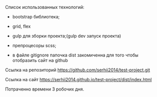 Список использованных технологий: 

- bootstrap библиотека;
- grid, flex
- gulp для зборки проекта;(gulp dev  запуск проекта)
- препроцесоры scss;

- в файле gitignore папочка dist закомиченна для того чтобы отобразить сайт на github

Ссылка на репозиторий https://github.com/serhii2014/test-project.git


Ccылка на сайт https://serhii2014.github.io/test-project/dist/index.html

Потраченно времени 3 робочих дня.
